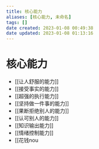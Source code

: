 ```yaml
---
title: 核心能力
aliases: [核心能力, 未命名]
tags: []
date created: 2023-01-08 00:49:38
date updated: 2023-01-08 01:13:16
---
```


# 核心能力

- [[让人舒服的能力]]
- [[接受事实的能力]]
- [[超强的执行能力]]
- [[坚持做一件事的能力]]
- [[果断拒绝别人的能力]]
- [[认可别人的能力]]
- [[知识输出能力]]
- [[情绪控制能力]]
- [[花钱nou
